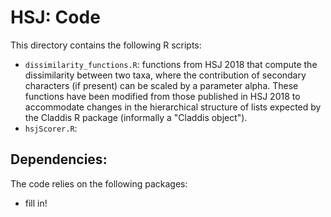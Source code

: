 # HSJ:  Code #

This directory contains the following R scripts:

+ `dissimilarity_functions.R`:  functions from HSJ 2018 that compute the dissimilarity between two taxa, where the contribution of secondary characters (if present) can be scaled by a parameter alpha.  These functions have been modified from those published in HSJ 2018 to accommodate changes in the hierarchical structure of lists expected by the Claddis R package (informally a "Claddis object").
+ `hsjScorer.R`:

## Dependencies: ##

The code relies on the following packages:

+ fill in!
